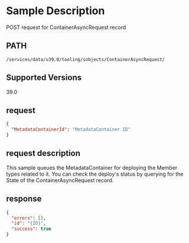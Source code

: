 # Sample Description
POST request for ContainerAsyncRequest record

## PATH
```
/services/data/v39.0/tooling/sobjects/ContainerAsyncRequest/
```
## Supported Versions
39.0

## request
 ```json
 {
   "MetadataContainerId": "MetadataContainer ID"
 }
```

## request description
This sample queues the MetadataContainer for deploying the Member types related to it. You can check the deploy's status by querying for the State of the ContainerAsyncRequest record.

## response
```json
{
  "errors": [],
  "id": "{ID}",
  "success": true
}
```
